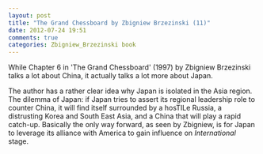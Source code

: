 ```yaml
---
layout: post
title: "The Grand Chessboard by Zbigniew Brzezinski (11)"
date: 2012-07-24 19:51
comments: true
categories: Zbigniew_Brzezinski book
---
```


While Chapter 6 in 'The Grand Chessboard' (1997) by Zbigniew Brzezinski talks a lot about China, it actually talks a  lot more about Japan.


The author has a rather clear idea why Japan is isolated in the Asia region. The dilemma of Japan: if Japan tries to assert its regional leadership role to counter China, it will find itself surrounded by a hosTILe Russia, a distrusting Korea and South East Asia, and  a China that will play a rapid catch-up. Basically the only way forward, as seen by Zbigniew, is for Japan to leverage its alliance with America to gain influence on *International* stage.

